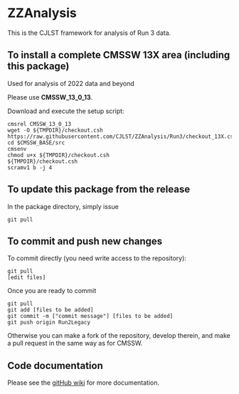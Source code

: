 ZZAnalysis
==========

This is the CJLST framework for analysis of Run 3 data.

To install a complete CMSSW 13X area (including this package)
------------------------------
Used for analysis of 2022 data and beyond

Please use **CMSSW_13_0_13**. 

Download and execute the setup script:
```
cmsrel CMSSW_13_0_13
wget -O ${TMPDIR}/checkout.csh https://raw.githubusercontent.com/CJLST/ZZAnalysis/Run3/checkout_13X.csh
cd $CMSSW_BASE/src
cmsenv
chmod u+x ${TMPDIR}/checkout.csh
${TMPDIR}/checkout.csh
scramv1 b -j 4
```


To update this package from the release
------------------------------------------
In the package directory, simply issue
```
git pull
```

To commit and push new changes
------------------------------
To commit directly (you need write access to the repository):
```
git pull
[edit files]
```
Once you are ready to commit
```
git pull
git add [files to be added]
git commit -m ["commit message"] [files to be added]
git push origin Run2Legacy
```

Otherwise you can make a fork of the repository, develop therein, and make a pull request in the same way as for CMSSW.

Code documentation
------------------
Please see the [gitHub wiki](https://github.com/CJLST/ZZAnalysis) for more documentation.
